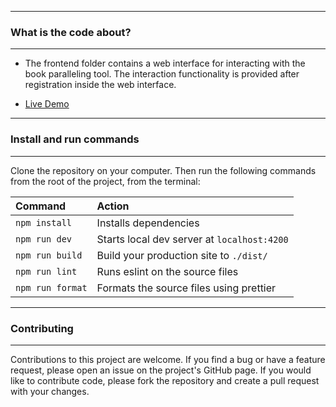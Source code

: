 ----
### What is the code about?
---
- The frontend folder contains a web interface for interacting with the book paralleling tool. The interaction functionality is provided after registration inside the web interface. 

- <a target="_blank" href="#" rel="nofollow">Live Demo</a>

---
### Install and run commands
----

Clone the repository on your computer. Then run the following commands from the root of the project, from the terminal:

| Command                | Action                                             |
| :--------------------- | :------------------------------------------------- |
| `npm install`          | Installs dependencies                              |
| `npm run dev`          | Starts local dev server at `localhost:4200`        |
| `npm run build`        | Build your production site to `./dist/`            |
| `npm run lint`         | Runs eslint on the source files |
| `npm run format`       | Formats the source files using prettier             |

----
### Contributing
----

Contributions to this project are welcome. If you find a bug or have a feature request, please open an issue on the project's GitHub page. If you would like to contribute code, please fork the repository and create a pull request with your changes.
